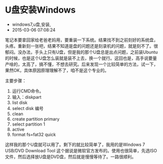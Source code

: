 # U盘安装Windows
- windows7,u盘,安装,
- 2015-03-06 07:08:24


笔记本要拿回家给老爸老妈用，要重装一下系统。结果找不到之前刻好的系统盘，头疼。重新刻一张吧，结果不知道是盘的问题还是刻录机的问题，就是刻不了。很郁闷。没办法，手头上只有U盘，但是我的那个U盘总是出点问题，之前装Ubuntu的时候，也是这个U盘怎么装就是装不上去，换一个就行。这回也是，高手说要量产啥的，太高了，搞不懂，不想去研究。后来发现一个比较简单的方法，试一下，果然OK，具体原因原理理解不了，咱不是这个专业的。


主要步骤：

1. 运行CMD命令。
2. 输入：diskpart
3. list disk
4. select disk 编号
5. clean
6. create partition primary
7. select partition 1
8. active
9. format fs=fat32 quick


这样我的那个U盘就可以用了。剩下的就比较简单了，我用的是Windows 7 USB/DVD Download Tool  这个据说是微软官方发布的。使用也很简单，先选ISO文件，然后选择放U盘是DVD盘，然后就是慢慢等待了。一路很顺利。